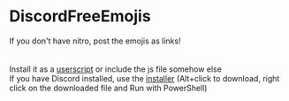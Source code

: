 # DiscordFreeEmojis

If you don't have nitro, post the emojis as links!<br>
<br>
<br>
Install it as a [userscript](https://gitlab.com/An0/DiscordFreeEmojis/-/raw/master/DiscordFreeEmojis.user.js) or include the js file somehow else<br>
If you have Discord installed, use the [installer](https://gitlab.com/An0/DiscordFreeEmojis/-/raw/master/DiscordFreeEmojisInstaller.ps1) (Alt+click to download, right click on the downloaded file and Run with PowerShell)
